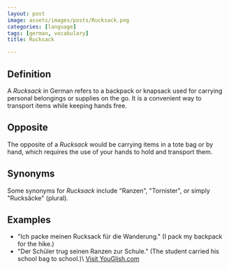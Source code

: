 ```yaml
---
layout: post
image: assets/images/posts/Rucksack.png
categories: [language]
tags: [german, vocabulary]
title: Rucksack

---
```


## Definition
A *Rucksack* in German refers to a backpack or knapsack used for carrying personal belongings or supplies on the go. It is a convenient way to transport items while keeping hands free.

## Opposite
The opposite of a *Rucksack* would be carrying items in a tote bag or by hand, which requires the use of your hands to hold and transport them.

## Synonyms
Some synonyms for *Rucksack* include "Ranzen", "Tornister", or simply "Rucksäcke" (plural).

## Examples
- "Ich packe meinen Rucksack für die Wanderung." (I pack my backpack for the hike.)
- "Der Schüler trug seinen Ranzen zur Schule." (The student carried his school bag to school.)\ <a id="yg-widget-0" class="youglish-widget" data-query="Rucksack" data-lang="german" data-components="8412" data-auto-start="0" data-bkg-color="theme_light" data-title="How%20to%20pronounce%20Rucksack%20in%20German"  rel="nofollow" href="https://youglish.com">Visit YouGlish.com</a><script async src="https://youglish.com/public/emb/widget.js" charset="utf-8"></script>